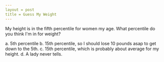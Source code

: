 ```yaml
---
layout = post 
title = Guess My Weight 
---
```


My height is in the fifth percentile for women my age.  What percentile do you think I'm in for weight?  

a. 5th percentile
b. 15th percentile, so I should lose 10 pounds asap to get down to the 5th.
c. 15th percentile, which is probably about average for my height.
d. A lady never tells.

